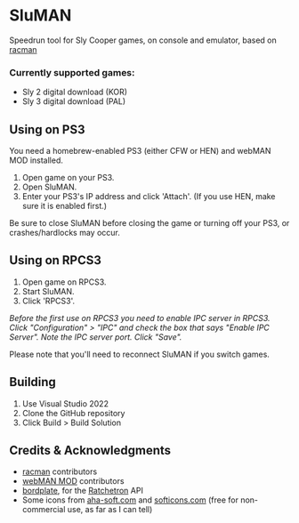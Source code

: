 # SluMAN
Speedrun tool for Sly Cooper games, on console and emulator, based on [racman](https://github.com/MichaelRelaxen/racman)

### Currently supported games:
- Sly 2 digital download (KOR)
- Sly 3 digital download (PAL)

## Using on PS3
You need a homebrew-enabled PS3 (either CFW or HEN) and webMAN MOD installed. 
1. Open game on your PS3.
2. Open SluMAN.
3. Enter your PS3's IP address and click 'Attach'. (If you use HEN, make sure it is enabled first.)

Be sure to close SluMAN before closing the game or turning off your PS3, or crashes/hardlocks may occur.

## Using on RPCS3
1. Open game on RPCS3.
3. Start SluMAN.
4. Click 'RPCS3'.

*Before the first use on RPCS3 you need to enable IPC server in RPCS3. Click "Configuration" > "IPC" and check the box that says "Enable IPC Server". Note the IPC server port. Click "Save".*

Please note that you'll need to reconnect SluMAN if you switch games.

## Building
1. Use Visual Studio 2022
2. Clone the GitHub repository
3. Click Build > Build Solution

## Credits & Acknowledgments
- [racman](https://github.com/MichaelRelaxen/racman) contributors
- [webMAN MOD](https://github.com/aldostools/webMAN-MOD) contributors
- [bordplate](https://github.com/bordplate), for the [Ratchetron](https://github.com/bordplate/Ratchetron) API
- Some icons from [aha-soft.com](http://www.small-icons.com/packs/16x16-free-application-icons.htm) and [softicons.com](https://www.softicons.com/system-icons/refresh-cl-icons-by-tpdk/game-controllers-icon) (free for non-commercial use, as far as I can tell) 
